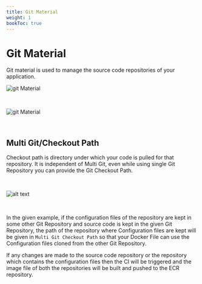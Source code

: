 ```yaml
---
title: Git Material
weight: 1
bookToc: true
---
```


# Git Material
Git material is used to manage the source code repositories of your application.



![git Material](../../one.gif#floatright )

&nbsp;&nbsp;

![git Material](../../git_materia1.jpg "Adding multiple git materials")



&nbsp;&nbsp;

## Multi Git/Checkout Path

Checkout path is directory under which your code is pulled for that repository. It is independent of Multi Git, even while using single Git Repository you can provide the Git Checkout Path.

&nbsp;&nbsp;

![alt text](../../git_material2.jpg "Adding multiple git materials")

&nbsp;&nbsp;

In the given example, if the configuration files of the repository are kept in some other Git Repository and source code is kept in the given Git Repository, the path of the repository where Configuration files are kept will be given in `Multi Git Checkout Path` so that your Docker File can use the Configuration files cloned from the other Git Repository.


If any changes are made to the source code repository or the repository which contains the configuration files then the CI will be triggered and the image file of both the repositories will be built and pushed to the ECR repository.


